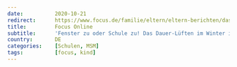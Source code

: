 ```yaml
---
date:          2020-10-21
redirect:      https://www.focus.de/familie/eltern/eltern-berichten/das-frierende-klassenzimmer-fenster-zu-oder-schule-zu-das-dauer-lueften-im-winter-ist-kein-corona-konzept_id_12566305.html
title:         Focus Online
subtitle:      'Fenster zu oder Schule zu! Das Dauer-Lüften im Winter ist kein Corona-Konzept'
country:       DE
categories:    [Schulen, MSM]
tags:          [focus, kind]
---
```

